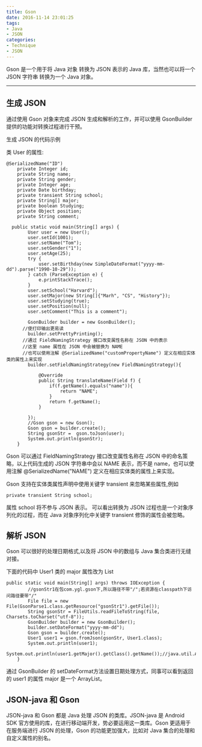```yaml
---
title: Gson
date: 2016-11-14 23:01:25
tags:
- Java
- JSON
categories:
- Technique
- JSON
---
```


Gson 是一个用于将 Java 对象 转换为 JSON 表示的 Java 库，当然也可以将一个 JSON 字符串 转换为一个 Java 对象。


<!--more-->

---

## 生成 JSON

通过使用 Gson 对象来完成 JSON 生成和解析的工作，并可以使用 GsonBuilder 提供的功能对转换过程进行干预。

生成 JSON 的代码示例

类 User 的属性:

```
@SerializedName("ID")
	private Integer id;
	private String name;
	private String gender;
	private Integer age;
	private Date birthday;
	private transient String school;
	private String[] major;
	private boolean Studying;
	private Object position;
	private String comment;
```

```
  public static void main(String[] args) {
  		User user = new User();
  		user.setId(1001);
  		user.setName("Tom");
  		user.setGender("1");
  		user.setAge(25);
  		try {
  			user.setBirthday(new SimpleDateFormat("yyyy-mm-dd").parse("1990-10-29"));
  		} catch (ParseException e) {
  			e.printStackTrace();
  		}
  		user.setSchool("Harvard");
  		user.setMajor(new String[]{"Marh", "CS", "History"});
  		user.setStudying(true);
  		user.setPosition(null);
  		user.setComment("This is a comment");

  		GsonBuilder builder = new GsonBuilder();
      //使打印输出更易读
  		builder.setPrettyPrinting();
      //通过 FieldNamingStrategy 接口改变属性名称在 JSON 中的表示
      //这里 name 属性在 JSON 中会被替换为 NAME
      //也可以使用注解 @SerializedName("customPropertyName") 定义在相应实体类的属性上来实现
  		builder.setFieldNamingStrategy(new FieldNamingStrategy(){

  			@Override
  			public String translateName(Field f) {
  				if(f.getName().equals("name")){
  					return "NAME";
  				}
  				return f.getName();
  			}

  		});
  		//Gson gson = new Gson();
  		Gson gson = builder.create();
  		String gsonStr =  gson.toJson(user);
  		System.out.println(gsonStr);
  	}
```

Gson 可以通过 FieldNamingStrategy 接口改变属性名称在 JSON 中的命名策略，以上代码生成的 JSON 字符串中会以 NAME 表示，而不是 name，也可以使用注解 @SerializedName("NAME") 定义在相应实体类的属性上来实现。

Gson 支持在实体类属性声明中使用关键字 transient 来忽略某些属性,例如

```
private transient String school;
```

属性 school 将不参与 JSON 表示。
可以看出转换为 JSON 过程也是一个对象序列化的过程，而在 Java 对象序列化中关键字 transient 修饰的属性会被忽略。

## 解析 JSON

Gson 可以很好的处理日期格式,以及将 JSON 中的数组与 Java 集合类进行无缝对接。

下面的代码中 User1 类的 major 属性改为 List<String>

```
public static void main(String[] args) throws IOException {
		//gsonStr1在包com.ygl.gson下,所以路径不带"/";若资源在classpath下访问路径要带"/"
		File file = new File(GsonParse1.class.getResource("gsonStr1").getFile());
		String gsonStr = FileUtils.readFileToString(file, Charsets.toCharset("utf-8"));
		GsonBuilder builder = new GsonBuilder();
		builder.setDateFormat("yyyy-mm-dd");
		Gson gson = builder.create();
		User1 user1 = gson.fromJson(gsonStr, User1.class);
		System.out.println(user1);
		System.out.println(user1.getMajor().getClass().getName());//java.util.ArrayList
	}
```

通过 GsonBuilder 的 setDateFormat方法设置日期处理方式，同事可以看到返回的 user1 的属性 major 是一个 ArrayList。

## JSON-java 和 Gson

JSON-java 和 Gson 都是 Java 处理 JSON 的类库。JSON-java 是 Android SDK 官方使用的库，在进行移动端开发，势必要运用这一类库。Gson 更适用于在服务端进行 JSON 的处理，Gson 的功能更加强大，比如对 Java 集合的处理和自定义属性的别名。
